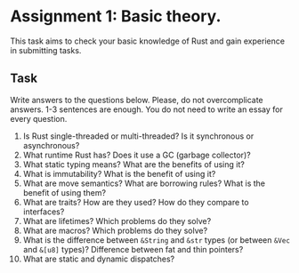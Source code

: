 
# Assignment 1: Basic theory.

This task aims to check your basic knowledge of Rust and gain experience in submitting tasks.

## Task

Write answers to the questions below. Please, do not overcomplicate answers. 1-3 sentences are enough. You do not need to write an essay for every question.

1. Is Rust single-threaded or multi-threaded? Is it synchronous or asynchronous? 
2. What runtime Rust has? Does it use a GC (garbage collector)?
3. What static typing means? What are the benefits of using it?
4. What is immutability? What is the benefit of using it?
5. What are move semantics? What are borrowing rules? What is the benefit of using them?
6. What are traits? How are they used? How do they compare to interfaces?
7. What are lifetimes? Which problems do they solve?
8. What are macros? Which problems do they solve?
9. What is the difference between `&String` and `&str` types (or between `&Vec` and `&[u8]` types)? Difference between fat and thin pointers?
10. What are static and dynamic dispatches?
